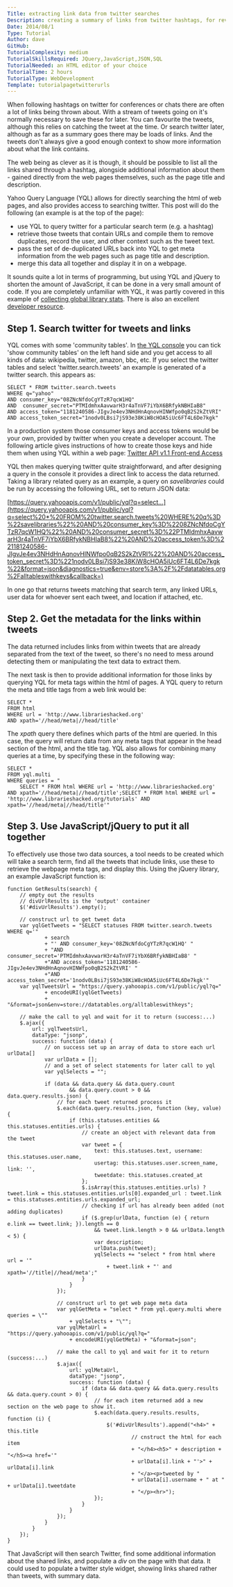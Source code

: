 ```yaml
---
Title: extracting link data from twitter searches
Description: creating a summary of links from twitter hashtags, for revisiting later
Date: 2014/08/1
Type: Tutorial
Author: dave
GitHub: 
TutorialComplexity: medium
TutorialSkillsRequired: JQuery,JavaScript,JSON,SQL
TutorialNeeded: an HTML editor of your choice
TutorialTime: 2 hours
TutorialType: WebDevelopment
Template: tutorialpagetwitterurls
---
```


When following hashtags on twitter for conferences or chats there are often a lot of links being thrown about.  With a stream of tweets going on it's normally necessary to save these for later.  You can favourite the tweets, although this relies on catching the tweet at the time.  Or search twitter later, although as far as a summary goes there may be loads of links.   And the tweets don't always give a good enough context to show more information about what the link contains.

The web being as clever as it is though, it should be possible to list all the links shared through a hashtag, alongside additional information about them - gained directly from the web pages themselves, such as the page title and description.

Yahoo Query Language (YQL) allows for directly searching the html of web pages, and also provides access to searching twitter.  This post will do the following (an example is at the top of the page):

- use YQL to query twitter for a particular search term (e.g. a hashtag)
- retrieve those tweets that contain URLs and compile them to remove duplicates, record the user, and other context such as the tweet text.
- pass the set of de-duplicated URLs back into YQL to get meta information from the web pages such as page title and description.
- merge this data all together and display it in on a webpage.

It sounds quite a lot in terms of programming, but using YQL and jQuery to shorten the amount of JavaScript, it can be done in a very small amount of code.  If you are completely unfamiliar with YQL, it was partly covered in this example of [collecting global library stats](http://www.librarieshacked.org/tutorials/yqlstats).  There is also an excellent [developer resource](https://developer.yahoo.com/yql/).

Step 1.  Search twitter for tweets and links
-------------------------------------------

YQL comes with some 'community tables'.  In [the YQL console](https://developer.yahoo.com/yql/console/) you can tick 'show community tables' on the left hand side and you get access to all kinds of data: wikipedia, twitter, amazon, bbc, etc.  If you select the twitter tables and select 'twitter.search.tweets' an example is generated of a twitter search. this appears as:

<pre class="prettyprint linenums"><code>SELECT * FROM twitter.search.tweets
WHERE q="yahoo"
AND consumer_key="08ZNcNfdoCgYTzR7qcW1HQ"
AND  consumer_secret="PTMIdmhxAavwarH3r4aTnVF7iYbX6BRfykNBHIaB8"
AND access_token="1181240586-JIgvJe4ev3NHdHnAqnovHINWfpo0qB2S2kZtVRI"
AND access_token_secret="1nodv0LBsi7jS93e38KiW8cHOA5iUc6FT4L6De7kgk"</code></pre>

In a production system those consumer keys and access tokens would be your own, provided by twitter when you create a developer account.  The following article gives instructions of how to create those keys and hide them when using YQL within a web page: [Twitter API v1.1 Front-end Access](http://stevezeidner.com/twitter-api-v1-1-front-end-access-with-yql/)

YQL then makes querying twitter quite straightforward, and after designing a query in the console it provides a direct link to access the data returned.  Taking a library related query as an example, a query on *savelibraries* could be run by accessing the following URL, set to return JSON data:

[https://query.yahooapis.com/v1/public/yql?q=select...](https://query.yahooapis.com/v1/public/yql?q=select%20*%20FROM%20twitter.search.tweets%20WHERE%20q%3D%22savelibraries%22%20AND%20consumer_key%3D%2208ZNcNfdoCgYTzR7qcW1HQ%22%20AND%20consumer_secret%3D%22PTMIdmhxAavwarH3r4aTnVF7iYbX6BRfykNBHIaB8%22%20AND%20access_token%3D%221181240586-JIgvJe4ev3NHdHnAqnovHINWfpo0qB2S2kZtVRI%22%20AND%20access_token_secret%3D%221nodv0LBsi7jS93e38KiW8cHOA5iUc6FT4L6De7kgk%22&format=json&diagnostics=true&env=store%3A%2F%2Fdatatables.org%2Falltableswithkeys&callback=)

In one go that returns tweets matching that search term, any linked URLs, user data for whoever sent each tweet, and location if attached, etc.

Step 2.  Get the metadata for the links within tweets
-----------------------------------------------------

The data returned includes links from within tweets that are already separated from the text of the tweet, so there's no need to mess around detecting them or manipulating the text data to extract them.

The next task is then to provide additional information for those links by querying YQL for meta tags within the html of pages.  A YQL query to return the meta and title tags from a web link would be:

<pre class="prettyprint linenums"><code>SELECT *
FROM html
WHERE url = 'http://www.librarieshacked.org'
AND xpath='//head/meta|//head/title'</code></pre>

The *xpath* query there defines which parts of the html are queried.  In this case, the query will return data from any meta tags that appear in the head section of the html, and the title tag.  YQL also allows for combining many queries at a time, by specifying these in the following way:

<pre class="prettyprint linenums"><code>SELECT *
FROM yql.multi
WHERE queries = "
    SELECT * FROM html WHERE url = 'http://www.librarieshacked.org' AND xpath='//head/meta|//head/title';SELECT * FROM html WHERE url = 'http://www.librarieshacked.org/tutorials' AND xpath='//head/meta|//head/title'"</code></pre>

Step 3.  Use JavaScript/jQuery to put it all together
-----------------------------------------------------

To effectively use those two data sources, a tool needs to be created which will take a search term, find all the tweets that include links, use these to retrieve the webpage meta tags, and display this. Using the jQuery library, an example JavaScript function is:

<pre class="prettyprint linenums"><code>function GetResults(search) {
    // empty out the results
    // divUrlResults is the 'output' container
    $('#divUrlResults').empty();

    // construct url to get tweet data
    var yqlGetTweets = "SELECT statuses FROM twitter.search.tweets WHERE q='"
            + search
            + "' AND consumer_key='08ZNcNfdoCgYTzR7qcW1HQ' "
            + "AND consumer_secret='PTMIdmhxAavwarH3r4aTnVF7iYbX6BRfykNBHIaB8' "
            +"AND access_token='1181240586-JIgvJe4ev3NHdHnAqnovHINWfpo0qB2S2kZtVRI' "
            +"AND access_token_secret='1nodv0LBsi7jS93e38KiW8cHOA5iUc6FT4L6De7kgk'"
    var yqlTweetsUrl = "https://query.yahooapis.com/v1/public/yql?q="
            + encodeURI(yqlGetTweets)
            + "&format=json&env=store://datatables.org/alltableswithkeys";

    // make the call to yql and wait for it to return (success:...)
    $.ajax({
        url: yqlTweetsUrl,
        dataType: "jsonp",
        success: function (data) {
            // on success set up an array of data to store each url urlData[]
            var urlData = [];
            // and a set of select statements for later call to yql
            var yqlSelects = "";

            if (data && data.query && data.query.count
                    && data.query.count > 0 && data.query.results.json) {
                // for each tweet returned process it
                $.each(data.query.results.json, function (key, value) {
                    if (this.statuses.entities && this.statuses.entities.urls) {
                        // create an object with relevant data from the tweet
                        var tweet = {
                            text: this.statuses.text, username: this.statuses.user.name,
                            usertag: this.statuses.user.screen_name, link: '',
                            tweetdate: this.statuses.created_at
                        };
                        $.isArray(this.statuses.entities.urls) ? tweet.link = this.statuses.entities.urls[0].expanded_url : tweet.link = this.statuses.entities.urls.expanded_url;
                        // checking if url has already been added (not adding duplicates)
                        if ($.grep(urlData, function (e) { return e.link == tweet.link; }).length == 0
                            && tweet.link.length > 0 && urlData.length < 5) {
                            var description;
                            urlData.push(tweet);
                            yqlSelects += "select * from html where url = '"
                                + tweet.link + "' and xpath='//title|//head/meta';"
                        }
                    }
                });

                // construct url to get web page meta data
                var yqlGetMeta = "select * from yql.query.multi where queries = \""
                    + yqlSelects + "\"";
                var yqlMetaUrl = "https://query.yahooapis.com/v1/public/yql?q="
                    + encodeURI(yqlGetMeta) + "&format=json";

                // make the call to yql and wait for it to return (success:...)
                $.ajax({
                    url: yqlMetaUrl,
                    dataType: "jsonp",
                    success: function (data) {
                        if (data && data.query && data.query.results && data.query.count > 0) {
                            // for each item returned add a new section on the web page to show it.
                            $.each(data.query.results.results, function (i) {
                                $('#divUrlResults').append("&lt;h4&gt;" + this.title
                                        // cnstruct the html for each item
                                        + "&lt;/h4&gt;&lt;h5&gt;" + description + "&lt;/h5&gt;&lt;a href='"
                                        + urlData[i].link + "'&gt;" + urlData[i].link
                                        + "&lt;/a&gt;&lt;p&gt;tweeted by "
                                        + urlData[i].username + " at " + urlData[i].tweetdate
                                        + "&lt;/p&gt;&lt;hr&gt;");
                            });
                        }
                    }
                });
            }
        }
    });
}</code></pre>

That JavaScript will then search Twitter, find some additional information about the shared links, and populate a *div* on the page with that data.  It could used to populate a twitter style widget, showing links shared rather than tweets, with summary data.